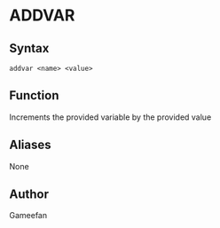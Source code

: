 # ADDVAR
## Syntax
```addvar <name> <value>```
## Function
Increments the provided variable by the provided value
## Aliases
None
## Author
Gameefan